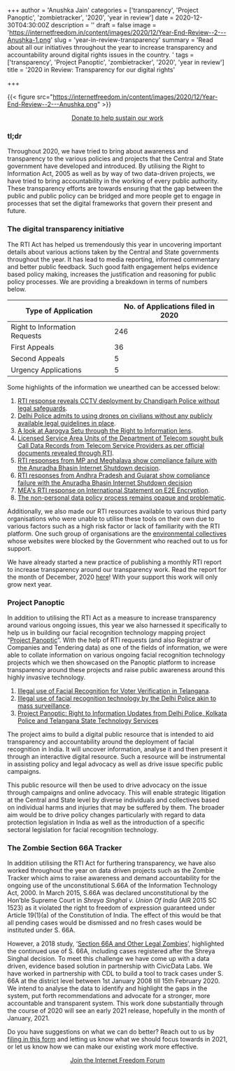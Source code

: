 +++
author = 'Anushka Jain'
categories = ['transparency', 'Project Panoptic', 'zombietracker', '2020', 'year in review']
date = 2020-12-30T04:30:00Z
description = ''
draft = false
image = 'https://internetfreedom.in/content/images/2020/12/Year-End-Review--2---Anushka-1.png'
slug = 'year-in-review-transparency'
summary = 'Read about all our initiatives throughout the year to increase transparency and accountability around digital rights issues in the country. '
tags = ['transparency', 'Project Panoptic', 'zombietracker', '2020', 'year in review']
title = '2020 in Review: Transparency for our digital rights'

+++




{{< figure src="https://internetfreedom.in/content/images/2020/12/Year-End-Review--2---Anushka.png" >}}

<div style="text-align:center;">
    <a href="https://internetfreedom.in/donate/" class="button">Donate to help sustain our work</a>
</div>

### tl;dr

Throughout 2020, we have tried to bring about awareness and transparency to the various policies and projects that the Central and State government have developed and introduced. By utilising the Right to Information Act, 2005 as well as by way of two data-driven projects, we have tried to bring accountability in the working of every public authority. These transparency efforts are towards ensuring that the gap between the public and public policy can be bridged and more people get to engage in processes that set the digital frameworks that govern their present and future.

### The digital transparency initiative

The RTI Act has helped us tremendously this year in uncovering important details about various actions taken by the Central and State governments throughout the year. It has lead to media reporting, informed commentary and better public feedback. Such good faith engagement helps evidence based policy making, increases the justification and reasoning for public policy processes. We are providing a breakdown in terms of numbers below.

| Type of Application           | No. of Applications filed in 2020 |
|-------------------------------|-----------------------------------|
| Right to Information Requests | 246                               |
| First Appeals                 | 36                                |
| Second Appeals                | 5                                 |
| Urgency Applications          | 5                                 |



Some highlights of the information we unearthed can be accessed below:

1. [RTI response reveals CCTV deployment by Chandigarh Police without legal safeguards](https://internetfreedom.in/rti-response-reveals-cctv-deployment-by-chandigarh-police-without-legal-safeguards/).
2. [Delhi Police admits to using drones on civilians without any publicly available legal guidelines in place](https://internetfreedom.in/delhi-police-admits-to-using-drones/).
3. [A look at Aarogya Setu through the Right to Information lens](https://internetfreedom.in/aarogya-setu-through-the-right-to-information-lens/).
4. [Licensed Service Area Units of the Department of Telecom sought bulk Call Data Records from Telecom Service Providers as per official documents revealed through RTI](https://internetfreedom.in/bulk-cdr-mass-surveillance/).
5. [RTI responses from MP and Meghalaya show compliance failure with the Anuradha Bhasin Internet Shutdown decision](https://internetfreedom.in/rti-responses-from-mp-and-meghalaya-show-compliance-failure-with-the-anuradha-bhasin-internet-shutdown-decision/).
6. [RTI responses from Andhra Pradesh and Gujarat show compliance failure with the Anuradha Bhasin Internet Shutdown decision](https://internetfreedom.in/rti-responses-from-andhra-pradesh-and-gujarat-show-compliance-failure-with-the-anuradha-bhasin-internet-shutdown-decision/)
7. [MEA's RTI response on International Statement on E2E Encryption](https://internetfreedom.in/statement-on-meas-rti-response-on-international-statement-on-e2e-encryption/).
8. [The non-personal data policy process remains opaque and problematic](https://internetfreedom.in/the-non-personal-data-policy-process-remains-opaque-and-problematic-saveourprivacy/).

Additionally, we also made our RTI resources available to various third party organisations who were unable to utilise these tools on their own due to various factors such as a high risk factor or lack of familiarity with the RTI platform. One such group of organisations are the [environmental collectives](https://internetfreedom.in/blocking_env_web/) whose websites were blocked by the Government who reached out to us for support.

We have already started a new practice of publishing a monthly RTI report to increase transparency around our transparency work. Read the report for the month of December, 2020 [here](https://internetfreedom.in/iffs-right-to-information-report-for-december/)! With your support this work will only grow next year.

### Project Panoptic

In addition to utilising the RTI Act as a measure to increase transparency around various ongoing issues, this year we also harnessed it specifically to help us in building our facial recognition technology mapping project “[Project Panoptic](https://panoptic.in/)”. With the help of RTI requests (and also Registrar of Companies and Tendering data) as one of the fields of information, we were able to collate information on various ongoing facial recognition technology projects which we then showcased on the Panoptic platform to increase transparency around these projects and raise public awareness around this highly invasive technology.

1. [Illegal use of Facial Recognition for Voter Verification in Telangana](https://internetfreedom.in/the-telangana-ec/).
2. [Illegal use of facial recognition technology by the Delhi Police akin to mass surveillance](https://internetfreedom.in/is-the-illegal-use-of-facial-recognition-technology-by-the-delhi-police-akin-to-mass-surveillance-you-decide-project-panoptic/).
3. [Project Panoptic: Right to Information Updates from Delhi Police, Kolkata Police and Telangana State Technology Services](https://internetfreedom.in/project-panoptic-right-to-information-updates/)

The project aims to build a digital public resource that is intended to aid transparency and accountability around the deployment of facial recognition in India. It will uncover information, analyse it and then present it through an interactive digital resource. Such a resource will be instrumental in assisting policy and legal advocacy as well as drive issue specific public campaigns.

This public resource will then be used to drive advocacy on the issue through campaigns and online advocacy. This will enable strategic litigation at the Central and State level by diverse individuals and collectives based on individual harms and injuries that may be suffered by them. The broader aim would be to drive policy changes particularly with regard to data protection legislation in India as well as the introduction of a specific sectoral legislation for facial recognition technology.

### The Zombie Section 66A Tracker

In addition utilising the RTI Act for furthering transparency, we have also worked throughout the year on data driven projects such as the Zombie Tracker which aims to raise awareness and demand accountability for the ongoing use of the unconstitutional S.66A of the Information Technology Act, 2000. In March 2015, S.66A was declared unconstitutional by the Hon’ble Supreme Court in _Shreya Singhal v. Union Of India_ (AIR 2015 SC 1523) as it violated the right to freedom of expression guaranteed under Article 19(1)(a) of the Constitution of India. The effect of this would be that all pending cases would be dismissed and no fresh cases would be instituted under S. 66A.

However, a 2018 study, ‘[Section 66A and Other Legal Zombies](https://papers.ssrn.com/sol3/papers.cfm?abstract_id=3275893)’, highlighted the continued use of S. 66A, including cases registered after the Shreya Singhal decision. To meet this challenge we have come up with a data driven, evidence based solution in partnership with CivicData Labs. We have worked in partnership with CDL to build a tool to track cases under S. 66A at the district level between 1st January 2008 till 15th February 2020. We intend to analyse the data to identify and highlight the gaps in the system, put forth recommendations and advocate for a stronger, more accountable and transparent system. This work done substantially through the course of 2020 will see an early 2021 release, hopefully in the month of January, 2021.

Do you have suggestions on what we can do better? Reach out to us by [filing in this form](https://blocksurvey.io/survey/1PfQfn62JSDjjyK4nuHoY5t21wKeuocLLm/16f8cd16-48fd-494d-b20b-abbebe13cdbb) and letting us know what we should focus towards in 2021, or let us know how we can make our existing work more effective.

<div style="text-align:center;">
    <a href="https://forum.internetfreedom.in/" class="button">Join the Internet Freedom Forum</a>
</div>

